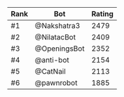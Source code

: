 Rank|Bot|Rating
---|---|---
#1|@Nakshatra3|2479
#2|@NilatacBot|2409
#3|@OpeningsBot|2352
#4|@anti-bot|2154
#5|@CatNail|2113
#6|@pawnrobot|1885
